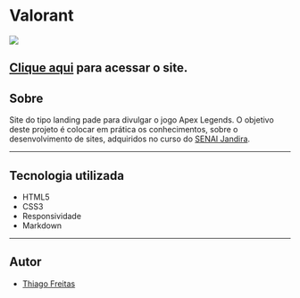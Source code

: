 # Valorant

![](./img/screenshot.png)

[Clique aqui](https://thiago1223.github.io/projeto-apex/) para acessar o site.
---
## Sobre
Site do tipo landing pade para divulgar o jogo Apex Legends.
O objetivo deste projeto é colocar em prática os conhecimentos, sobre o desenvolvimento de sites, adquiridos no curso do [SENAI Jandira](https://jandira.sp.senai.br/).

---
## Tecnologia utilizada
- HTML5
- CSS3
- Responsividade
- Markdown

---
## Autor
- [Thiago Freitas](https://github.com/Thiago1223)